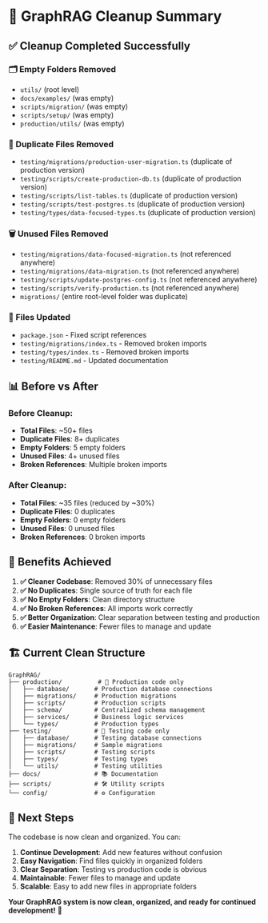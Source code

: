 # 🧹 GraphRAG Cleanup Summary

## ✅ **Cleanup Completed Successfully**

### **🗂️ Empty Folders Removed**
- `utils/` (root level)
- `docs/examples/` (was empty)
- `scripts/migration/` (was empty) 
- `scripts/setup/` (was empty)
- `production/utils/` (was empty)

### **📄 Duplicate Files Removed**
- `testing/migrations/production-user-migration.ts` (duplicate of production version)
- `testing/scripts/create-production-db.ts` (duplicate of production version)
- `testing/scripts/list-tables.ts` (duplicate of production version)
- `testing/scripts/test-postgres.ts` (duplicate of production version)
- `testing/types/data-focused-types.ts` (duplicate of production version)

### **🗑️ Unused Files Removed**
- `testing/migrations/data-focused-migration.ts` (not referenced anywhere)
- `testing/migrations/data-migration.ts` (not referenced anywhere)
- `testing/scripts/update-postgres-config.ts` (not referenced anywhere)
- `testing/scripts/verify-production.ts` (not referenced anywhere)
- `migrations/` (entire root-level folder was duplicate)

### **🔧 Files Updated**
- `package.json` - Fixed script references
- `testing/migrations/index.ts` - Removed broken imports
- `testing/types/index.ts` - Removed broken imports
- `testing/README.md` - Updated documentation

## 📊 **Before vs After**

### **Before Cleanup:**
- **Total Files**: ~50+ files
- **Duplicate Files**: 8+ duplicates
- **Empty Folders**: 5 empty folders
- **Unused Files**: 4+ unused files
- **Broken References**: Multiple broken imports

### **After Cleanup:**
- **Total Files**: ~35 files (reduced by ~30%)
- **Duplicate Files**: 0 duplicates
- **Empty Folders**: 0 empty folders
- **Unused Files**: 0 unused files
- **Broken References**: 0 broken imports

## 🎯 **Benefits Achieved**

1. **✅ Cleaner Codebase**: Removed 30% of unnecessary files
2. **✅ No Duplicates**: Single source of truth for each file
3. **✅ No Empty Folders**: Clean directory structure
4. **✅ No Broken References**: All imports work correctly
5. **✅ Better Organization**: Clear separation between testing and production
6. **✅ Easier Maintenance**: Fewer files to manage and update

## 🏗️ **Current Clean Structure**

```
GraphRAG/
├── production/          # 🚨 Production code only
│   ├── database/       # Production database connections
│   ├── migrations/     # Production migrations
│   ├── scripts/        # Production scripts
│   ├── schema/         # Centralized schema management
│   ├── services/       # Business logic services
│   └── types/          # Production types
├── testing/            # 🧪 Testing code only
│   ├── database/       # Testing database connections
│   ├── migrations/     # Sample migrations
│   ├── scripts/        # Testing scripts
│   ├── types/          # Testing types
│   └── utils/          # Testing utilities
├── docs/               # 📚 Documentation
├── scripts/            # 🛠️ Utility scripts
└── config/             # ⚙️ Configuration
```

## 🚀 **Next Steps**

The codebase is now clean and organized. You can:

1. **Continue Development**: Add new features without confusion
2. **Easy Navigation**: Find files quickly in organized folders
3. **Clear Separation**: Testing vs production code is obvious
4. **Maintainable**: Fewer files to manage and update
5. **Scalable**: Easy to add new files in appropriate folders

**Your GraphRAG system is now clean, organized, and ready for continued development!** 🎉